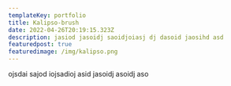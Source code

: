 ```yaml
---
templateKey: portfolio
title: Kalipso-brush
date: 2022-04-26T20:19:15.323Z
description: jasiod jasoidj saoidjoiasj dj dasoid jaosihd asd
featuredpost: true
featuredimage: /img/kalipso.png
---
```

ojsdai sajod iojsadioj asid jasoidj asoidj aso